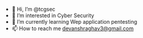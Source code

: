 - 👋 Hi, I’m @tcgsec
- 👀 I’m interested in Cyber Security
- 🌱 I’m currently learning Wep application pentesting 
- 📫 How to reach me devanshraghav3@gmail.com
